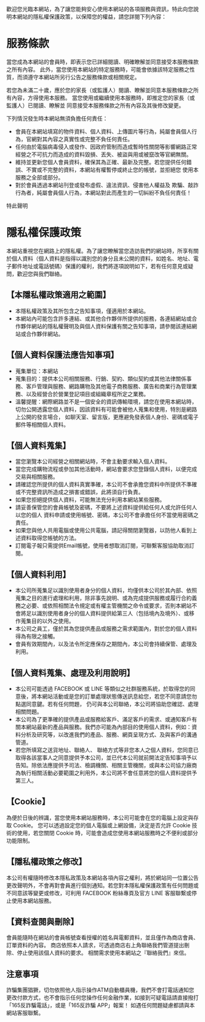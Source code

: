 歡迎您光臨本網站，為了讓您能夠安心使用本網站的各項服務與資訊，特此向您說明本網站的隱私權保護政策，以保障您的權益，請您詳閱下列內容：

# 服務條款

當您成為本網站的會員時，即表示您已詳細閱讀、明確瞭解並同意接受本服務條款之所有內容。
此外，當您使用本網站的特定服務時，可能會依據該特定服務之性質，而須遵守本網站所另行公告之服務條款或相關規定。

若您為未滿二十歲，應於您的家長（或監護人）閱讀、瞭解並同意本服務條款之所有內容，方得使用本服務。
當您使用或繼續使用本服務時，即推定您的家長（或監護人）已閱讀、瞭解並 同意接受本服務條款之所有內容及其後修改變更。

下列情況發生時本網站無須負擔任何責任：

- 會員在本網站填寫的物件資料、個人資料、上傳圖片等行為，純屬會員個人行為，官網對其內容之真實性或完整不負任何責任。
- 任何由於電腦病毒侵入或發作、因政府管制而造成暫時性關閉等影響網路正常經營之不可抗力而造成的資料毀損、丟失、被盜與用或被竄改等官網無關。
- 維持並更新您個人會員資料，確保其為正確、最新及完整。若您提供任何錯誤、不實或不完整的資料，本網站有權暫停或終止您的帳號，並拒絕您 使用本服務之全部或部分。
- 對於會員透過本網站刊登或發布虛假、違法資訊、侵害他人權益及 欺騙、敲詐行為者，純屬會員個人行為，本網站對此而產生的一切糾紛不負任何責任！

特此聲明


# 隱私權保護政策

本網站重視您在網路上的隱私權。為了讓您瞭解當您造訪我們的網站時，所享有關於個人資料（個人資料是指得以識別您的身分且未公開的資料，如姓名、地址、電子郵件地址或電話號碼）保護的權利，我們將逐項說明如下，若有任何意見或疑問，歡迎您與我們聯絡。

## 【本隱私權政策適用之範圍】

- 本隱私權政策及其所包含之告知事項，僅適用於本網站。
- 本網站內可能包含許多連結、或其他合作夥伴所提供的服務，各連結網站或合作夥伴網站的隱私權聲明及與個人資料保護有關之告知事項，請參閱該連結網站或合作夥伴網站。

## 【個人資料保護法應告知事項】

- 蒐集單位：本網站
- 蒐集目的：提供本公司相關服務、行銷、契約、類似契約或其他法律關係事務、客戶管理與服務、網路購物及其他電子商務服務、廣告和商業行為管理業務、以及經營合於營業登記項目或組織章程所定之業務。
- 溫馨提醒：網際網路並不是一個安全的資訊傳輸環境，請您在使用本網站時，切勿公開透露您個人資料，因該資料有可能會被他人蒐集和使用，特別是網路上公開的發言場合， 如聊天室、留言版，更應避免發表個人身份、密碼或電子郵件等相關個人資料。


## 【個人資料蒐集】

- 當您瀏覽本公司經營之相關網站時，不會主動要求輸入個人資料。
- 當您完成購物流程或參加其他活動時，網站會要求您登錄個人資料，以便完成交易與相關服務。
- 請確認您所提供的個人資料真實準確，本公司不會承擔您資料中所提供不準確或不完整資訊所造成之損害或錯誤，此將須自行負責。
- 如果您拒絕提供個人資料，可能無法充分利用本網站某些服務。
- 請妥善保管您的會員帳號及密碼，不要將上述資料提供給任何人或允許任何人以您的個人 資料申請或使用帳號、密碼，本公司不會承擔任何不當使用密碼之責任。
- 如果您與他人共用電腦或使用公共電腦，請記得關閉瀏覽器，以防他人看到上述資料取得您帳號的方法。
- 訂閱電子報只需提供Email帳號，使用者想取消訂閱，可聯繫客服協助取消訂閱。

## 【個人資料利用】

- 本公司所蒐集足以識別使用者身分的個人資料，均僅供本公司於其內部、依照蒐集之目的進行處理和利用，除非事先說明、或為完成提供服務或履行合約義務之必要、或依照相關法令規定或有權主管機關之命令或要求，否則本網站不會將足以識別使用者身分的個人資料提供給第三人（包括境內及境外）、或移作蒐集目的以外之使用。
- 本公司之員工，僅於其為您提供產品或服務之需求範圍內，對於您的個人資料得為有限之接觸。
- 會員有效期間內，以及法令所定應保存之期間內，本公司會持續保管、處理及利用。

## 【個人資料蒐集、處理及利用說明】

- 本公司可能透過 FACEBOOK 或 LINE 等類似之社群服務系統，於取得您的同意後，將本網站活動或是您的訂單處理狀態傳送訊息給您，若您不同意請您勿點選同意鍵。若有任何問題， 仍可與本公司聯絡，本公司將協助您確認、處理相關問題。
- 本公司為了更準確的提供產品或服務給客戶、滿足客戶的需求、或通知客戶有關本網站最新的產品與服務。我們亦可能為內部目的使用個人資料，例如：資料分析及研究等，以改進我們的產品、服務、網頁呈現方式、及與客戶的溝通管道。
- 若您所填寫之送貨地址、聯絡人、 聯絡方式等非您本人之個人資料，您同意已取得各該當事人之同意提供予本公司，並已代本公司就前開法定告知事項予以告知。除依法應提供予司法、檢調機關、相關主管機關，或與本公司協力廠商為執行相關活動必要範圍之利用外，本公司將不會任意將您的個人資料提供予第三人。

## 【Cookie】

為便於日後的辨識，當您使用本網站服務時，本公司可能會在您的電腦上設定與存取 Cookie。 您可以透過設定您的個人電腦或上網設備，決定是否允許 Cookie 技術的使用，若您關閉 Cookie 時，可能會造成您使用本網站服務時之不便利或部分功能限制。

## 【隱私權政策之修改】

本公司有權隨時修改本隱私政策及本網站各項內容之權利，將於網站同一位置公告更改聲明外，不會再對會員進行個別通知。若您對本隱私權保護政策有任何問題或不同意該等變更或修改，可利用 FACEBOOK 粉絲專頁及官方 LINE 客服聯繫或停止使用本網站服務。

## 【資料查閱與刪除】

會員能隨時在網站的會員帳號查看授權的姓名與電郵資料，並且僅作為商店會員、訂單資料的內容。
商店依照本人請求，可透過商店右上角聯絡我們管道提出刪除、停止使用該個人資料的要求。
相關需求使用本網站之『聯絡我們』來信。

## 注意事項

詐騙集團猖獗，切勿依照他人指示操作ATM自動櫃員機，我們不會打電話通知您更改付款方式，也不會指示任何您操作任何金融作業，如接到可疑電話請直接撥打「165反詐騙電話」，或是「165反詐騙 APP」報案！
如遇任何問題疑慮都請與本網站客服聯繫。
